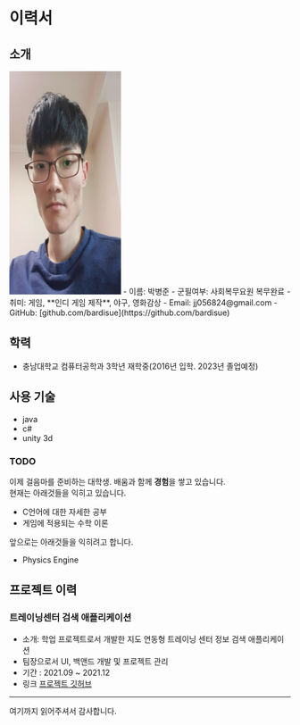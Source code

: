 # 이력서

## 소개

<img src="https://github.com/bardisue/gitResume/blob/main/image/face.jpg" width="200" height="400"/>
- 이름: 박병준
- 군필여부: 사회복무요원 복무완료
- 취미: 게임, **인디 게임 제작**, 야구, 영화감상
- Email: jj056824@gmail.com
- GitHub: [github.com/bardisue](https://github.com/bardisue)


## 학력
- 충남대학교 컴퓨터공학과 3학년 재학중(2016년 입학. 2023년 졸업예정)

## 사용 기술

- java
- c#
- unity 3d

### TODO
이제 걸음마를 준비하는 대학생. 배움과 함께 **경험**을 쌓고 있습니다. <br/>
현재는 아래것들을 익히고 있습니다.
- C언어에 대한 자세한 공부
- 게임에 적용되는 수학 이론

앞으로는 아래것들을 익히려고 합니다.
- Physics Engine

## 프로젝트 이력

### 트레이닝센터 검색 애플리케이션
- 소개: 학업 프로젝트로서 개발한 지도 연동형 트레이닝 센터 정보 검색 애플리케이션
- 팀장으로서 UI, 백앤드 개발 및 프로젝트 관리
- 기간 : 2021.09 ~ 2021.12
- 링크 [프로젝트 깃허브](https://github.com/bardisue/gymraderWork)


----

여기까지 읽어주셔서 감사합니다. <br/>
